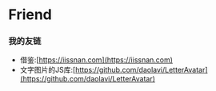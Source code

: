 # Friend

### 我的友链

* 借鉴:[https://iissnan.com](https://iissnan.com)
* 文字图片的JS库:[https://github.com/daolavi/LetterAvatar](https://github.com/daolavi/LetterAvatar)
